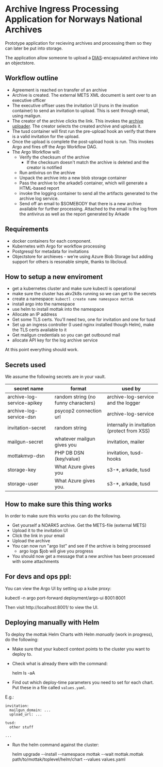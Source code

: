# Archive Ingress Processing Application for Norways National Archives

Prototype application for recieving archives and processing them so they can later be put into storage.

The application allow someone to upload a [DIAS](https://www.arkivverket.no/forvaltning-og-utvikling/regelverk-og-standarder/dias-prosjektet-digital-arkivpakkestruktur)-encapsulated archieve into an objectstore. 

## Workflow outline
 - Agreement is reached on transfer of an archive
 - Archive is created. The external METS XML document is sent over to an executive officer
 - The executive offiser uses the invitation UI (runs in the invation container) to send an invitation to upload. This is sent through email, using mailgun.
 - The creator of the archive clicks the link. This invokes the [archive uploader](https://github.com/arkivverket/archive-uploader). The creator selects the created archive and uploads it.
 - The tusd container will first run the pre-upload hook an verify that there is a valid invitation for the upload.
 - Once the upload is complete the post-upload hook is run. This invokes Argo and fires off the Argo Workflow DAG.
 - The Argo Workflow will:
   - Verify the checksum of the archive
     - If the checksum doesn't match the archive is deleted and the creator is notified
   - Run antivirus on the archive
   - Unpack the archive into a new blob storage container
   - Pass the archive to the arkade5 container, which will generate a HTML-based report
   - invoke the logging container to send all the artifacts generated to the archive log service.
   - Send off an email to $SOMEBODY that there is a new archive available for further processing. Attached to the email is the log from the antivirus as well as the report generated by Arkade
  

## Requirements
 - docker containers for each component.
 - Kubernetes with Argo for workflow processing
 - Postgresql for metadata for invitations
 - Objectstore for archieves - we're using Azure Blob Storage but adding support for others is resonable simple, thanks to libcloud.

## How to setup a new enviroment

 - get a kubernetes cluster and make sure kubectl is operational
 - make sure the cluster has akv2k8s running so we can get to the secrets
 - create a namespace: ```kubectl create name namespace mottak```
 - install argo into the namespace
 - use helm to install mottak into the namespace
 - Allocate an IP address
 - Get some TLS certs. You'll need two, one for invitation and one for tusd
 - Set up an ingress controller (I used nginx installed though Helm), make the TLS certs available to it
 - Get mailgun credentials so you can get outbound mail
 - allocate API key for the log archive service
 
At this point everything should work.

## Secrets used 

We assume the following secrets are in your vault.

| secret name                | format                               | used by                                     |
| -------------------------- | ------------------------------------ | ------------------------------------------- |
| archive-log-service-apikey | random string (no funny characters)  | archive-log-service and the logger          |
| archive-log-service-dsn    | psycop2 connection url               | archive-log-service                         |
| invitation-secret          | random string                        | internally in invitation (protect from XSS) |
| mailgun-secret             | whatever mailgun gives you           | invitation, mailer                          |
| mottakmvp-dsn              | PHP DB DSN (key/value)               | invitation, tusd-hooks                      |
| storage-key                | What Azure gives you                 | s3-*, arkade, tusd                          |
| storage-user               | What Azure gives you.                | s3-*, arkade, tusd                          |

## How to make sure this thing works

In order to make sure this works you can do the following.

 - Get yourself a NOARK5 archive. Get the METS-file (external METS)
 - Upload it to the invitation UI
 - Click the link in your email
 - Upload the archive
 - You can now run "argo list" and see if the archive is being processed
   - argo logs $job will give you progress
 - You should now get a message that a new archive has been processed with some attachments


## For devs and ops ppl:

You can view the Argo UI by setting up a kube proxy:

kubectl -n argo port-forward deployment/argo-ui 8001:8001

Then visit http://localhost:8001/ to view the UI.


## Deploying manually with Helm

To deploy the mottak Helm Charts with Helm _manually_ (work in progress), do the following:

* Make sure that your kubectl context points to the cluster you want to deploy to.

* Check what is already there with the command:

    helm ls -aA
    
* Find out which deploy-time parameters you need to set for each chart. Put these in a file called `values.yaml`.

E.g.:

```
invitation:
  mailgun_domain: ...
  upload_url: ...

tusd:
  other stuff

...
```

* Run the helm command against the cluster:

    helm upgrade --install --namespace mottak --wait mottak.mottak path/to/mottak/toplevel/helm/chart --values values.yaml
